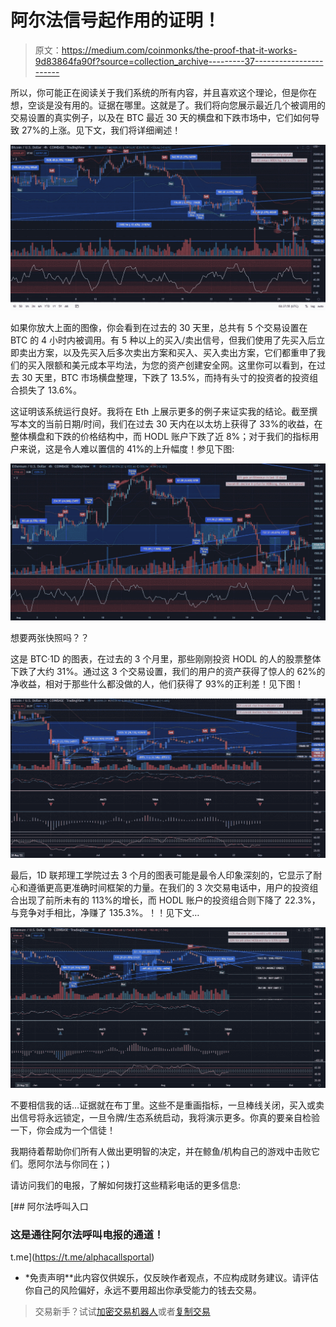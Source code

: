 # 阿尔法信号起作用的证明！

> 原文：<https://medium.com/coinmonks/the-proof-that-it-works-9d83864fa90f?source=collection_archive---------37----------------------->

所以，你可能正在阅读关于我们系统的所有内容，并且喜欢这个理论，但是你在想，空谈是没有用的。证据在哪里。这就是了。我们将向您展示最近几个被调用的交易设置的真实例子，以及在 BTC 最近 30 天的横盘和下跌市场中，它们如何导致 27%的上涨。见下文，我们将详细阐述！

![](img/1d6b56808eb8d3c27864aa18e59793fb.png)

如果你放大上面的图像，你会看到在过去的 30 天里，总共有 5 个交易设置在 BTC 的 4 小时内被调用。有 5 种以上的买入/卖出信号，但我们使用了先买入后立即卖出方案，以及先买入后多次卖出方案和买入、买入卖出方案，它们都重申了我们的买入限额和美元成本平均法，为您的资产创建安全网。这里你可以看到，在过去 30 天里，BTC 市场横盘整理，下跌了 13.5%，而持有头寸的投资者的投资组合损失了 13.6%。

这证明该系统运行良好。我将在 Eth 上展示更多的例子来证实我的结论。截至撰写本文的当前日期/时间，我们在过去 30 天内在以太坊上获得了 33%的收益，在整体横盘和下跌的价格结构中，而 HODL 账户下跌了近 8%；对于我们的指标用户来说，这是令人难以置信的 41%的上升幅度！参见下图:

![](img/23ee7b198cec8b9704865c8645a3133a.png)

想要两张快照吗？？

这是 BTC·1D 的图表，在过去的 3 个月里，那些刚刚投资 HODL 的人的股票整体下跌了大约 31%。通过这 3 个交易设置，我们的用户的资产获得了惊人的 62%的净收益，相对于那些什么都没做的人，他们获得了 93%的正利差！见下图！

![](img/b20f5786cb81d9b6feb02b9bdc97fb37.png)

最后，1D 联邦理工学院过去 3 个月的图表可能是最令人印象深刻的，它显示了耐心和遵循更高更准确时间框架的力量。在我们的 3 次交易电话中，用户的投资组合出现了前所未有的 113%的增长，而 HODL 账户的投资组合则下降了 22.3%，与竞争对手相比，净赚了 135.3%。！！见下文…

![](img/b6e93a681681e445d16ec1c3ddca787e.png)

不要相信我的话…证据就在布丁里。这些不是重画指标，一旦棒线关闭，买入或卖出信号将永远锁定，一旦令牌/生态系统启动，我将演示更多。你真的要亲自检验一下，你会成为一个信徒！

我期待着帮助你们所有人做出更明智的决定，并在鲸鱼/机构自己的游戏中击败它们。愿阿尔法与你同在；)

请访问我们的电报，了解如何拨打这些精彩电话的更多信息:

[](https://t.me/alphacallsportal) [## 阿尔法呼叫入口

### 这是通往阿尔法呼叫电报的通道！

t.me](https://t.me/alphacallsportal) 

*   *免责声明**此内容仅供娱乐，仅反映作者观点，不应构成财务建议。请评估你自己的风险偏好，永远不要用超出你承受能力的钱去交易。

> 交易新手？试试[加密交易机器人](/coinmonks/crypto-trading-bot-c2ffce8acb2a)或者[复制交易](/coinmonks/top-10-crypto-copy-trading-platforms-for-beginners-d0c37c7d698c)